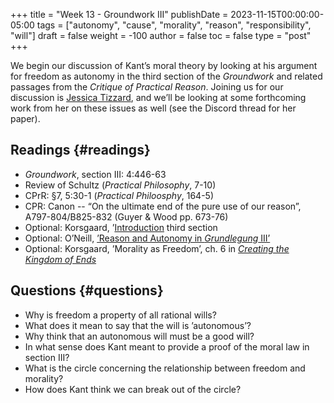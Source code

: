+++
title = "Week 13 - Groundwork III"
publishDate = 2023-11-15T00:00:00-05:00
tags = ["autonomy", "cause", "morality", "reason", "responsibility", "will"]
draft = false
weight = -100
author = false
toc = false
type = "post"
+++

We begin our discussion of Kant&rsquo;s moral theory by looking at his
argument for freedom as autonomy in the third section of the _Groundwork_
and related passages from the _Critique of Practical Reason_. Joining us for our discussion is [Jessica Tizzard](https://philpeople.org/profiles/jessica-tizzard), and we&rsquo;ll be looking at some forthcoming work from her on these issues as well (see the Discord thread for her paper).


## Readings {#readings}

-   _Groundwork_, section III: 4:446-63
-   Review of Schultz (_Practical Philosophy_, 7-10)
-   CPrR: §7, 5:30-1 (_Practical Philoosphy_, 164-5)
-   CPR: Canon -- &ldquo;On the ultimate end of the pure use of our reason&rdquo;, A797-804/B825-832 (Guyer &amp; Wood pp. 673-76)
-   Optional: Korsgaard, &rsquo;[Introduction](https://www.dropbox.com/s/1cx66fff65g3skm/korsgaard1998_Introduction.pdf?dl=0) third section
-   Optional: O&rsquo;Neill, [&rsquo;Reason and Autonomy in _Grundlegung_ III&rsquo;](%7Cfilename%7C/pdfs/phil871/phil871kant/OneilReason.pdf)
-   Optional: Korsgaard, &rsquo;Morality as Freedom&rsquo;, ch. 6 in [_Creating the Kingdom of Ends_](https://www.dropbox.com/s/13h4vph1n6ke5qi/korsgaard1996a_creating_the_kingdom_of_ends.pdf?dl=0)


## Questions {#questions}

-   Why is freedom a property of all rational wills?
-   What does it mean to say that the will is &rsquo;autonomous&rsquo;?
-   Why think that an autonomous will must be a good will?
-   In what sense does Kant meant to provide a proof of the moral law in section III?
-   What is the circle concerning the relationship between freedom and morality?
-   How does Kant think we can break out of the circle?
